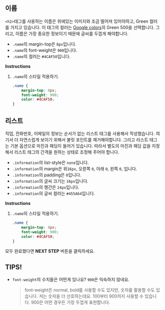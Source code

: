 ## 이름
`<h2>`태그를 사용하는 이름은 위에있는 이미지와 조금 떨어져 있어야하고, Green 컬러를 가지고 있습니다. 이 태그의 컬러는 [Google colors][1]의 Green 500을 선택합니다. 그리고, 이름은 가장 중요한 정보이기 때문에 글씨를 두껍게 해야합니다.

* `.name`의 margin-top은 `8px`입니다.
* `.name`의 font-weight은 `900`입니다.  
* `.name`의 컬러는 `#4CAF50`입니다.

**Instructions**
1. `.name`의 스타일 적용하기.
    ```css
    .name {
    	margin-top: 8px;
    	font-weight: 900;
    	color: #4CAF50;
    }
    ```



## 리스트
직업, 전화번호, 이메일의 정보는 순서가 없는 리스트 태그를 사용해서 작성했습니다. 여기서 더 자연스럽게 보이기 위해서 불릿 포인트를 제거해야합니다. 그리고 리스트 태그는 기본 옵션으로 마진과 패딩이 들어가 있습니다. 따라서 별도의 마진과 패딩 값을 지정해서 리스트 태그의 간격을 원하는 상태로 조정해 주어야 합니다.  

* `.information`의 list-style은 `none`입니다.
* `.information`의 margin은 위`16px`, 오른쪽 `0`, 아래 `0`, 왼쪽 `0`, 입니다.  
* `.information`의 padding은 `0`입니다.
* `.information`의 글씨 크기는 `16px`입니다.
* `.information`의 행간은 `24px`입니다.
* `.information`의 글씨 컬러는 `#455A64`입니다.


**Instructions**
1. `.name`의 스타일 적용하기.
    ```css
    .name {
    	margin-top: 8px;
    	font-weight: 900;
    	color: #4CAF50;
    }
    ```



모두 완료했다면 **NEXT STEP** 버튼을 클릭하세요.



## TIPS! 
* `font-weight`의 수치들은 어떤게 있나요? `900`은 익숙하지 않네요. 
    > font-weight은 normal, bold를 사용할 수도 있지만, 숫자를 활용할 수도 있습니다. 저는 숫자을 더 선호하는데요. 100부터 900까지 사용할 수 있습니다. 900은 어떤 경우든 가장 두껍게 표현합니다.   


[1]: https://material.io/design/color/#color-usage-palettes
    
